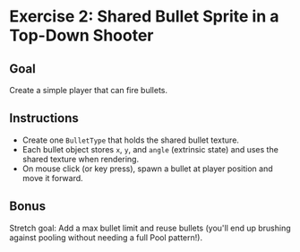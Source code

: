 
# Exercise 2: Shared Bullet Sprite in a Top-Down Shooter  

## Goal
Create a simple player that can fire bullets.  

## Instructions
- Create one `BulletType` that holds the shared bullet texture.  
- Each bullet object stores `x`, `y`, and `angle` (extrinsic state) and uses the shared texture when rendering.  
- On mouse click (or key press), spawn a bullet at player position and move it forward.  

## Bonus

Stretch goal: Add a max bullet limit and reuse bullets (you'll end up brushing against pooling without needing a full Pool pattern!).  